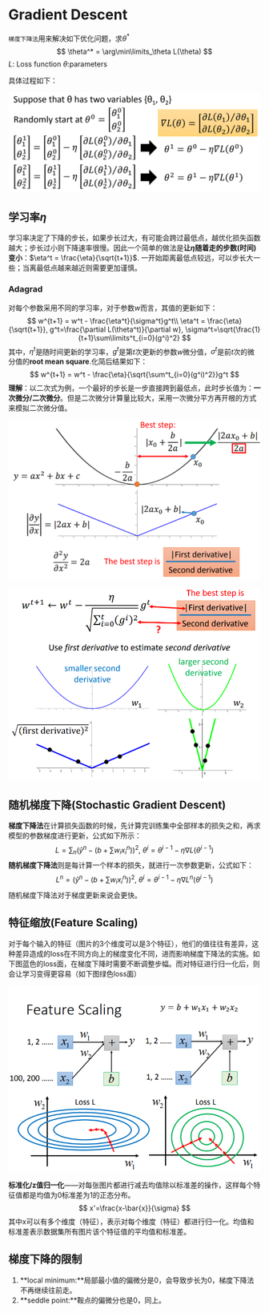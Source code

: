 # Gradient Descent

`梯度下降法`用来解决如下优化问题，求$\theta^*$
$$
\theta^* = \arg\min\limits_\theta L(\theta)
$$
$L$: Loss function  $\theta$:parameters



具体过程如下：

![](..\imgs\11.png)

## 学习率$\eta$

学习率决定了下降的步长，如果步长过大，有可能会跨过最低点，越优化损失函数越大；步长过小则下降速率很慢。因此一个简单的做法是**让$\eta$随着走的步数(时间)变小**：$\eta^t = \frac{\eta}{\sqrt{t+1}}$. 一开始距离最低点较远，可以步长大一些；当离最低点越来越近则需要更加谨慎。

### Adagrad

对每个参数采用不同的学习率，对于参数$w$而言，其值的更新如下：
$$
w^{t+1} = w^t - \frac{\eta^t}{\sigma^t}g^t\\
\eta^t = \frac{\eta}{\sqrt{t+1}}, g^t=\frac{\partial L(\theta^t)}{\partial w}, \sigma^t=\sqrt{\frac{1}{t+1}\sum\limits^t_{i=0}(g^i)^2}
$$
其中，$\eta^t$是随时间更新的学习率，$g^t$是第$t$次更新的参数$w$微分值，$\sigma^t$是前$t$次的微分值的**root mean square**.化简后结果如下：
$$
w^{t+1} = w^t - \frac{\eta}{\sqrt{\sum^t_{i=0}(g^i)^2}}g^t
$$
**理解**：以二次式为例，一个最好的步长是一步直接跨到最低点，此时步长值为：**一次微分/二次微分**。但是二次微分计算量比较大，采用一次微分平方再开根的方式来模拟二次微分值。

![](..\imgs\12.png)

![](..\imgs\13.png)

## 随机梯度下降(Stochastic Gradient Descent)

**梯度下降法**在计算损失函数的时候，先计算完训练集中全部样本的损失之和，再求模型的参数梯度进行更新，公式如下所示：
$$
L=\sum_n(\hat{y}^n-(b+\sum w_ix_i^n))^2,\ \theta^i=\theta^{i-1}-\eta \nabla L(\theta^{i-1})
$$
**随机梯度下降法**则是每计算一个样本的损失，就进行一次参数更新，公式如下：
$$
L^n=(\hat{y}^n-(b+\sum w_ix_i^n))^2,\ \theta^i=\theta^{i-1}-\eta \nabla L^n(\theta^{i-1})
$$
随机梯度下降法对于梯度更新来说会更快。

## 特征缩放(Feature Scaling)

对于每个输入的特征（图片的3个维度可以是3个特征），他们的值往往有差异，这种差异造成的loss在不同方向上的梯度变化不同，进而影响梯度下降法的实施。如下图蓝色的loss面，在梯度下降时需要不断调整步幅。而对特征进行归一化后，则会让学习变得更容易（如下图绿色loss面）

![](..\imgs\14.png)

**标准化/z值归一化**——对每张图片都进行减去均值除以标准差的操作，这样每个特征值都是均值为0标准差为1的正态分布。
$$
x'=\frac{x-\bar{x}}{\sigma}
$$
其中x可以有多个维度（特征），表示对每个维度（特征）都进行归一化。均值和标准差表示数据集所有图片该个特征值的平均值和标准差。

## 梯度下降的限制

1. **local minimum:**局部最小值的偏微分是0，会导致步长为0，梯度下降法不再继续往前走。
2. **seddle point:**鞍点的偏微分也是0，同上。

